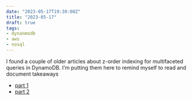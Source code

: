 ```yaml
---
date: "2023-05-17T19:30:00Z"
title: "2023-05-17"
draft: true
tags:
- dynanmodb
- aws
- nosql
---
```


I found a couple of older articles about z-order indexing for multifaceted queries in DynamoDB.
I'm putting them here to remind myself to read and document takeaways

- [part 1](https://aws.amazon.com/blogs/database/z-order-indexing-for-multifaceted-queries-in-amazon-dynamodb-part-1/)
- [part 2](https://aws.amazon.com/blogs/database/z-order-indexing-for-multifaceted-queries-in-amazon-dynamodb-part-2/)
